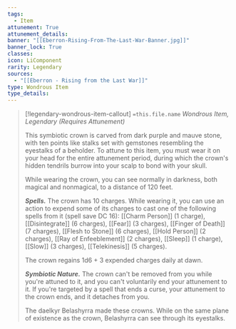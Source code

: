 ```yaml
---
tags:
  - Item
attunement: True
attunement_details: 
banner: "[[Eberron-Rising-From-The-Last-War-Banner.jpg]]"
banner_lock: True
classes:
icon: LiComponent
rarity: Legendary
sources:
  - "[[Eberron - Rising from the Last War]]"
type: Wondrous Item
type_details: 
---
```

>[!legendary-wondrous-item-callout] `=this.file.name`
>*Wondrous Item, Legendary (Requires Attunement)*
>
>This symbiotic crown is carved from dark purple and mauve stone, with ten points like stalks set with gemstones resembling the eyestalks of a beholder. To attune to this item, you must wear it on your head for the entire attunement period, during which the crown's hidden tendrils burrow into your scalp to bond with your skull.
>
>While wearing the crown, you can see normally in darkness, both magical and nonmagical, to a distance of 120 feet.
>
>***Spells.*** The crown has 10 charges. While wearing it, you can use an action to expend some of its charges to cast one of the following spells from it (spell save DC 16): [[Charm Person]] (1 charge), [[Disintegrate]] (6 charges), [[Fear]] (3 charges), [[Finger of Death]] (7 charges), [[Flesh to Stone]] (6 charges), [[Hold Person]] (2 charges), [[Ray of Enfeeblement]] (2 charges), [[Sleep]] (1 charge), [[Slow]] (3 charges), [[Telekinesis]] (5 charges).
>
>The crown regains 1d6 + 3 expended charges daily at dawn.
>
>***Symbiotic Nature.*** The crown can't be removed from you while you're attuned to it, and you can't voluntarily end your attunement to it. If you're targeted by a spell that ends a curse, your attunement to the crown ends, and it detaches from you.
>
>The daelkyr Belashyrra made these crowns. While on the same plane of existence as the crown, Belashyrra can see through its eyestalks.
>
>
